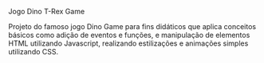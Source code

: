 Jogo Dino T-Rex Game

Projeto do famoso jogo Dino Game para fins didáticos que aplica conceitos básicos como adição de eventos e funções, e manipulação de elementos HTML utilizando Javascript, realizando estilizações e animações simples utilizando CSS.
